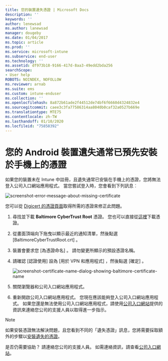```yaml
---
title: 您的裝置遺失憑證 | Microsoft Docs
description: ''
keywords: ''
author: lenewsad
ms.author: lanewsad
manager: dougeby
ms.date: 01/04/2017
ms.topic: article
ms.prod: ''
ms.service: microsoft-intune
ms.subservice: end-user
ms.technology: ''
ms.assetid: df973b18-9166-417d-8aa3-49edd2bda256
searchScope:
- User help
ROBOTS: NOINDEX, NOFOLLOW
ms.reviewer: arnab
ms.suite: ems
ms.custom: intune-enduser
ms.collection: ''
ms.openlocfilehash: 8a872b61ade2f44512de74bf6f6660d4324832e4
ms.sourcegitcommit: caee3c3fa77586314aa8040b0caf32a0527b669e
ms.translationtype: MTE75
ms.contentlocale: zh-TW
ms.lasthandoff: 01/10/2020
ms.locfileid: "75858392"
---
```

# <a name="your-android-device-is-missing-a-certificate-that-usually-comes-installed-on-your-phone"></a>您的 Android 裝置遺失通常已預先安裝於手機上的憑證

如果您的裝置未在 Intune 中註冊，且遺失通常已安裝在手機上的憑證，您將無法登入公司入口網站應用程式。 當您嘗試登入時，您會看到下列訊息︰

![screenshot-error-message-about-missing-certificate](./media/andr-cert_install-1-cert_missing.png)

您可以從 [Digicert 的憑證頁面](https://www.digicert.com/digicert-root-certificates.htm)取得所需的憑證來修正此問題。

1. 尋找並下載 __Baltimore CyberTrust Root__ 憑證。 您也可以直接從[這裡](https://www.digicert.com/CACerts/BaltimoreCyberTrustRoot.crt)下載憑證。

2. 從畫面頂端向下拖曳以顯示最近的通知清單，然後點選 [BaltimoreCyberTrustRoot.crt]  。

3. 裝置會要求您 [為憑證命名]  。 請勿變更所顯示的預設憑證名稱。

4. 請確認 [認證使用]  設為 [用於 VPN 和應用程式]  ，然後點選 [確定]  。

    ![screenshot-certificate-name-dialog-showing-baltimore-certificate-name](./media/andr-cert_install-2-add_cert_name.png)

5. 關閉瀏覽器和公司入口網站應用程式。

6. 重新開啟公司入口網站應用程式。 您現在應該能夠登入公司入口網站應用程式。 如果您還是無法使用公司入口網站應用程式，請使用[公司入口網站](https://go.microsoft.com/fwlink/?linkid=2010980)提供的資訊來連絡您公司的支援人員以取得進一步指示。

>[!NOTE]
> 如果安裝憑證無法解決問題，且您看到不同的「遺失憑證」訊息，您將需要採取額外的步驟以[安裝遺失的憑證](your-device-is-missing-an-IT-required-certificate-android.md)。

是否仍需要協助？ 請連絡您公司的支援人員。 如需連絡資訊，請查看[公司入口網站](https://go.microsoft.com/fwlink/?linkid=2010980)。
